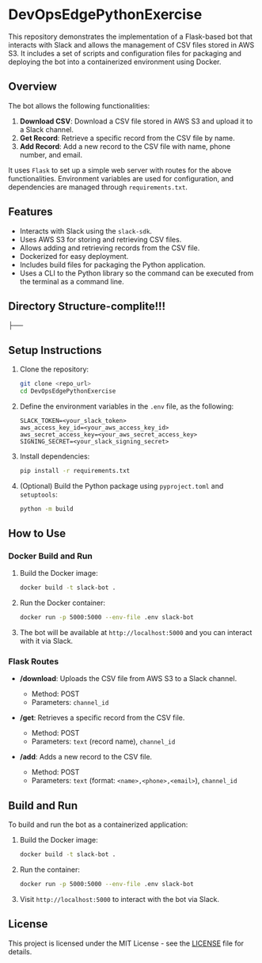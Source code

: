 # DevOpsEdgePythonExercise

This repository demonstrates the implementation of a Flask-based bot that interacts with Slack and allows the management of CSV files stored in AWS S3. It includes a set of scripts and configuration files for packaging and deploying the bot into a containerized environment using Docker.

## Overview
The bot allows the following functionalities:
1. **Download CSV**: Download a CSV file stored in AWS S3 and upload it to a Slack channel.
2. **Get Record**: Retrieve a specific record from the CSV file by name.
3. **Add Record**: Add a new record to the CSV file with name, phone number, and email.

It uses `Flask` to set up a simple web server with routes for the above functionalities. 
Environment variables are used for configuration, and dependencies are managed through `requirements.txt`.

## Features
- Interacts with Slack using the `slack-sdk`.
- Uses AWS S3 for storing and retrieving CSV files.
- Allows adding and retrieving records from the CSV file.
- Dockerized for easy deployment.
- Includes build files for packaging the Python application.
- Uses a CLI to the Python library so the command can be executed from the terminal as a command line.

## Directory Structure-complite!!!

├── 

## Setup Instructions

1. Clone the repository:
   ```bash
   git clone <repo_url>
   cd DevOpsEdgePythonExercise
   ```

2. Define the environment variables in the `.env` file, as the following:
   ```
   SLACK_TOKEN=<your_slack_token>
   aws_access_key_id=<your_aws_access_key_id>
   aws_secret_access_key=<your_aws_secret_access_key>
   SIGNING_SECRET=<your_slack_signing_secret>
   ```

3. Install dependencies:
   ```bash
   pip install -r requirements.txt
   ```

4. (Optional) Build the Python package using `pyproject.toml` and `setuptools`:
   ```bash
   python -m build
   ```

## How to Use
### Docker Build and Run
1. Build the Docker image:
   ```bash
   docker build -t slack-bot .
   ```

2. Run the Docker container:
   ```bash
   docker run -p 5000:5000 --env-file .env slack-bot
   ```

3. The bot will be available at `http://localhost:5000` and you can interact with it via Slack.

### Flask Routes
- **/download**: Uploads the CSV file from AWS S3 to a Slack channel.
  - Method: POST
  - Parameters: `channel_id`

- **/get**: Retrieves a specific record from the CSV file.
  - Method: POST
  - Parameters: `text` (record name), `channel_id`

- **/add**: Adds a new record to the CSV file.
  - Method: POST
  - Parameters: `text` (format: `<name>,<phone>,<email>`), `channel_id`

## Build and Run
To build and run the bot as a containerized application:

1. Build the Docker image:
   ```bash
   docker build -t slack-bot .
   ```

2. Run the container:
   ```bash
   docker run -p 5000:5000 --env-file .env slack-bot
   ```

3. Visit `http://localhost:5000` to interact with the bot via Slack.

## License
This project is licensed under the MIT License - see the [LICENSE](LICENSE) file for details.
```
